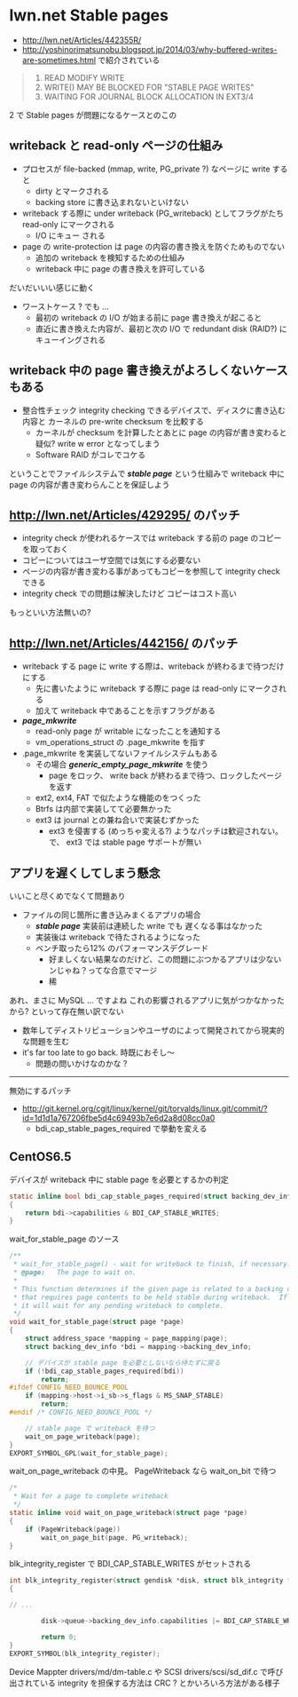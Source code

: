 # lwn.net Stable pages

 * http://lwn.net/Articles/442355R/
 * http://yoshinorimatsunobu.blogspot.jp/2014/03/why-buffered-writes-are-sometimes.html で紹介されている
 
> 1. READ MODIFY WRITE
> 2. WRITE() MAY BE BLOCKED FOR "STABLE PAGE WRITES"
> 3. WAITING FOR JOURNAL BLOCK ALLOCATION IN EXT3/4

2 で Stable pages が問題になるケースとのこの

## writeback と read-only ページの仕組み

 * プロセスが file-backed (mmap, write, PG_private ?) なページに write すると
   * dirty とマークされる
   * backing store に書き込まれないといけない
 * writeback する際に under writeback (PG_writeback) としてフラグがたち read-only にマークされる
   * I/O にキュー される
 * page の write-protection は page の内容の書き換えを防ぐためものでない
   * 追加の writeback を検知するための仕組み
   * writeback 中に page の書き換えを許可している
   
だいだいいい感じに動く

 * ワーストケース ? でも ...
   * 最初の writeback の I/O が始まる前に page 書き換えが起こると
   * 直近に書き換えた内容が、最初と次の I/O で redundant disk (RAID?) に キューイングされる

## writeback 中の page 書き換えがよろしくないケースもある

 * 整合性チェック integrity checking できるデバイスで、ディスクに書き込む内容と 
カーネルの pre-write checksum を比較する
   * カーネルが checksum を計算したとあとに page の内容が書き変わると 疑似? write w error となってしまう
   * Software RAID がコレでコケる

ということでファイルシステムで ___stable page___ という仕組みで writeback 中に page の内容が書き変わらんことを保証しよう

## http://lwn.net/Articles/429295/ のパッチ

 * integrity check が使われるケースでは writeback する前の page のコピーを取っておく
  * コピーについてはユーザ空間では気にする必要ない
  * ページの内容が書き変わる事があってもコピーを参照して integrity check できる
  * integrity check での問題は解決したけど コピーはコスト高い

もっといい方法無いの?  

## http://lwn.net/Articles/442156/ のパッチ

 * writeback する page に write する際は、writeback が終わるまで待つだけにする
   * 先に書いたように writeback する際に page は read-only にマークされる
   * 加えて writeback 中であることを示すフラグがある
 * ___page_mkwrite___
   * read-only page が writable になったことを通知する
   * vm_operations_struct の .page_mkwrite を指す
 * .page_mkwrite を実装してないファイルシステムもある
   * その場合 ___generic_empty_page_mkwrite___ を使う
     * page をロック、 write back が終わるまで待つ、ロックしたページを返す
   * ext2, ext4, FAT で似たような機能のをつくった
   * Btrfs は内部で実装してて必要無かった
   * ext3 は journal との兼ね合いで実装むずかった
     * ext3 を侵害する (めっちゃ変える?) ようなパッチは歓迎されない。で、 ext3 では stable page サポートが無い

## アプリを遅くしてしまう懸念

いいこと尽くめでなくて問題あり

 * ファイルの同じ箇所に書き込みまくるアプリの場合
   * ___stable page___ 実装前は連続した write でも 遅くなる事はなかった
   * 実装後は writeback で待たされるようになった
   * ベンチ取ったら12% のパフォーマンスデグレード
     * 好ましくない結果なのだけど、この問題にぶつかるアプリは少ないンじゃね？ってな合意でマージ
     * 稀
     
あれ、まさに MySQL ... ですよね
これの影響されるアプリに気がつかなかったから? といって存在無い訳でない

 * 数年してディストリビューションやユーザのによって開発されてから現実的な問題を生む
 * it's far too late to go back.  時既におそし〜
   * 問題の問いかけなのかな ?

----   

無効にするパッチ

 * http://git.kernel.org/cgit/linux/kernel/git/torvalds/linux.git/commit/?id=1d1d1a767206fbe5d4c69493b7e6d2a8d08cc0a0
   * bdi_cap_stable_pages_required で挙動を変える

## CentOS6.5

デバイスが writeback 中に stable page を必要とするかの判定

```c
static inline bool bdi_cap_stable_pages_required(struct backing_dev_info *bdi)
{
	return bdi->capabilities & BDI_CAP_STABLE_WRITES;
}
```

wait_for_stable_page のソース

```c
/**
 * wait_for_stable_page() - wait for writeback to finish, if necessary.
 * @page:	The page to wait on.
 *
 * This function determines if the given page is related to a backing device
 * that requires page contents to be held stable during writeback.  If so, then
 * it will wait for any pending writeback to complete.
 */
void wait_for_stable_page(struct page *page)
{
	struct address_space *mapping = page_mapping(page);
	struct backing_dev_info *bdi = mapping->backing_dev_info;

    // デバイスが stable page を必要としないなら待たずに戻る
	if (!bdi_cap_stable_pages_required(bdi))
		return;
#ifdef CONFIG_NEED_BOUNCE_POOL
	if (mapping->host->i_sb->s_flags & MS_SNAP_STABLE)
		return;
#endif /* CONFIG_NEED_BOUNCE_POOL */

    // stable page で writeback を待つ
	wait_on_page_writeback(page);
}
EXPORT_SYMBOL_GPL(wait_for_stable_page);
```

wait_on_page_writeback の中見。 PageWriteback なら wait_on_bit で待つ

```c
/* 
 * Wait for a page to complete writeback
 */
static inline void wait_on_page_writeback(struct page *page)
{
	if (PageWriteback(page))
		wait_on_page_bit(page, PG_writeback);
}
```

blk_integrity_register で BDI_CAP_STABLE_WRITES がセットされる

```c
int blk_integrity_register(struct gendisk *disk, struct blk_integrity *template)
{

// ...

        disk->queue->backing_dev_info.capabilities |= BDI_CAP_STABLE_WRITES;

        return 0;
}
EXPORT_SYMBOL(blk_integrity_register);
```

Device Mappter drivers/md/dm-table.c や SCSI drivers/scsi/sd_dif.c で呼び出されている
integrity を担保する方法は CRC ? とかいろいろ方法がある様子